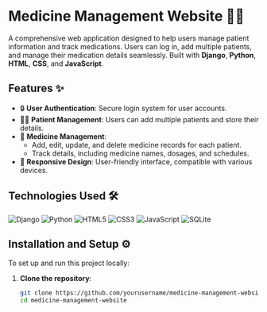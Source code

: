 
# Medicine Management Website 🏥💊

A comprehensive web application designed to help users manage patient information and track medications. Users can log in, add multiple patients, and manage their medication details seamlessly. Built with **Django**, **Python**, **HTML**, **CSS**, and **JavaScript**.

## Features ✨

- 🔒 **User Authentication**: Secure login system for user accounts.
- 🧑‍⚕️ **Patient Management**: Users can add multiple patients and store their details.
- 💊 **Medicine Management**:
  - Add, edit, update, and delete medicine records for each patient.
  - Track details, including medicine names, dosages, and schedules.
- 📱 **Responsive Design**: User-friendly interface, compatible with various devices.

## Technologies Used 🛠️

![Django](https://img.shields.io/badge/Django-092E20?style=for-the-badge&logo=django&logoColor=white)
![Python](https://img.shields.io/badge/Python-3776AB?style=for-the-badge&logo=python&logoColor=white)
![HTML5](https://img.shields.io/badge/HTML5-E34F26?style=for-the-badge&logo=html5&logoColor=white)
![CSS3](https://img.shields.io/badge/CSS3-1572B6?style=for-the-badge&logo=css3&logoColor=white)
![JavaScript](https://img.shields.io/badge/JavaScript-F7DF1E?style=for-the-badge&logo=javascript&logoColor=black)
![SQLite](https://img.shields.io/badge/SQLite-003B57?style=for-the-badge&logo=sqlite&logoColor=white)

## Installation and Setup ⚙️

To set up and run this project locally:

1. **Clone the repository**:
   ```bash
   git clone https://github.com/yourusername/medicine-management-website.git
   cd medicine-management-website

